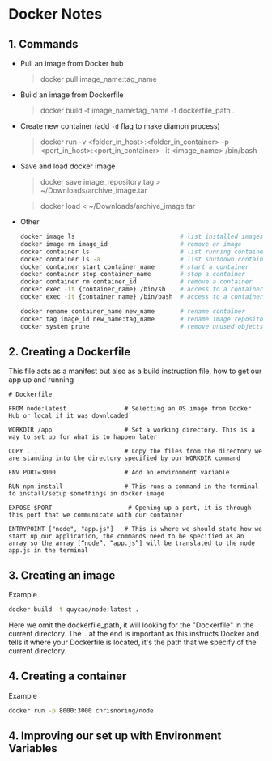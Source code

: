 # Docker Notes

## 1. Commands
- Pull an image from Docker hub
    > docker pull image_name:tag_name
- Build an image from Dockerfile
    > docker build -t image_name:tag_name -f dockerfile_path .
- Create new container (add `-d` flag to make diamon process)
    > docker run -v <folder_in_host>:<folder_in_container> -p <port_in_host>:<port_in_container> -it <image_name> /bin/bash
- Save and load docker image
    > docker save image_repository:tag > ~/Downloads/archive_image.tar
    
    > docker load < ~/Downloads/archive_image.tar
- Other
    ```bash
    docker image ls							    # list installed images
	docker image rm image_id					# remove an image
	docker container ls							# list running container
	docker container ls -a						# list shutdown container
	docker container start container_name		# start a container
    docker container stop container_name        # stop a container
	docker container rm container_id 			# remove a container
	docker exec -it {container_name} /bin/sh	# access to a container, -it: Interactive mode
	docker exec -it {container_name} /bin/bash	# access to a container

	docker rename container_name new_name	    # rename container
	docker tag image_id new_name:tag_name		# rename image repository
	docker system prune						    # remove unused objects (image, container)
    ```

## 2. Creating a Dockerfile
This file acts as a manifest but also as a build instruction file, how to get our app up and running

```docker
# Dockerfile

FROM node:latest                # Selecting an OS image from Docker Hub or local if it was downloaded

WORKDIR /app                    # Set a working directory. This is a way to set up for what is to happen later

COPY . .                        # Copy the files from the directory we are standing into the directory specified by our WORKDIR command

ENV PORT=3000                   # Add an environment variable

RUN npm install                 # This runs a command in the terminal to install/setup somethings in docker image

EXPOSE $PORT                     # Opening up a port, it is through this port that we communicate with our container

ENTRYPOINT ["node", "app.js"]   # This is where we should state how we start up our application, the commands need to be specified as an array so the array [“node”, “app.js”] will be translated to the node app.js in the terminal
```


## 3. Creating an image
Example

```bash
docker build -t quycao/node:latest .
```

Here we omit the dockerfile_path, it will looking for the "Dockerfile" in the current directory. The `.` at the end is important as this instructs Docker and tells it where your Dockerfile is located, it's the path that we specify of the current directory.


## 4. Creating a container
Example

```bash
docker run -p 8000:3000 chrisnoring/node
```


## 4. Improving our set up with Environment Variables
